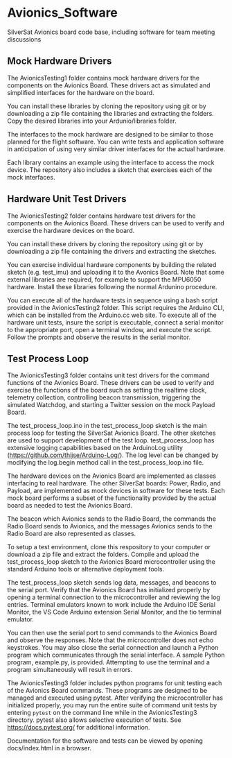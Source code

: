 # Avionics_Software
SilverSat Avionics board code base, including software for team meeting discussions

## Mock Hardware Drivers

The AvionicsTesting1 folder contains mock hardware drivers for the components on the Avionics Board. These drivers act as simulated and simplified interfaces for the hardware on the board. 

You can install these libraries by cloning the repository using git or by downloading a zip file containing the libraries and extracting the folders. Copy the desired libraries into your Ardunio/libraries folder.

The interfaces to the mock hardware are designed to be similar to those planned for the flight software. You can write tests and application software in anticipation of using very similar driver interfaces for the actual hardware.

Each library contains an example using the interface to access the mock device. The repository also includes a sketch that exercises each of the mock interfaces.

## Hardware Unit Test Drivers

The AvionicsTesting2 folder contains hardware test drivers for the components on the Avionics Board. These drivers can be used to verify and exercise the hardware devices on the board.

You can install these drivers by cloning the repository using git or by downloading a zip file containing the drivers and extracting the sketches.

You can exercise individual hardware components by building the related sketch (e.g. test_imu) and uploading it to the Avonics Board. Note that some external libraries are required, for example to support the MPU6050 hardware. Install these libraries following the normal Ardunino procedure.

You can execute all of the hardware tests in sequence using a bash script provided in the AvionicsTesting2 folder. This script requires the Arduino CLI, which can be installed from the Arduino.cc web site. To execute all of the hardware unit tests, insure the script is executable, connect a serial monitor to the appropriate port, open a terminal window, and execute the script. Follow the prompts and observe the results in the serial monitor.

## Test Process Loop

The AvionicsTesting3 folder contains unit test drivers for the command functions of the Avionics Board. These drivers can be used to verify and exercise the functions of the board such as setting the realtime clock, telemetry collection, controlling beacon transmission, triggering the simulated Watchdog, and starting a Twitter session on the mock Payload Board.

The test_process_loop.ino in the test_process_loop sketch is the main process loop for testing the SilverSat Avionics Board. The other sketches are used to support development of the test loop. test_process_loop has extensive logging capabilities based on the ArduinoLog utility (https://github.com/thijse/Arduino-Log/). The log level can be changed by modifying the log.begin method call in the test_process_loop.ino file.
 
The hardware devices on the Avionics Board are implemented as classes interfacing to real hardware. The other SilverSat boards: Power, Radio, and Payload, are implemented as mock devices in software for these tests. Each mock board performs a subset of the functionality provided by the actual board as needed to test the Avionics Board.

The beacon which Avionics sends to the Radio Board, the commands the Radio
Board sends to Avionics, and the messages Avionics sends to the Radio Board are also represented as classes.

To setup a test environment, clone this respository to your computer or download a zip file and extract the folders. Compile and upload the test_process_loop sketch to the Avionics Board microcontroller using the standard Arduino tools or alternative deployment tools.

The test_process_loop sketch sends log data, messages, and beacons to the serial port. Verify that the Avionics Board has initialized properly by opening a terminal connection to the microcontroller and reviewing the log entries. Terminal emulators known to work include the Arduino IDE Serial Monitor, the VS Code Arduino extension Serial Monitor, and the tio terminal emulator. 

You can then use the serial port to send commands to the Avionics Board and observe the responses. Note that the microcontroller does not echo keystrokes. You may also close the serial connection and launch a Python program which communicates through the serial interface. A sample Python program, example.py, is provided. Attempting to use the terminal and a program simultaneously will result in errors.

The AvionicsTesting3 folder includes python programs for unit testing each of the Avionics Board commands. These programs are designed to be managed and executed using pytest. After verifying the microcontroller has initialized properly, you may run the entire suite of command unit tests by entering ```pytest``` on the command line while in the AvionicsTesting3 directory. pytest also allows selective execution of tests. See https://docs.pytest.org/ for additional information. 

Documentation for the software and tests can be viewed by opening docs/index.html in a browser.

